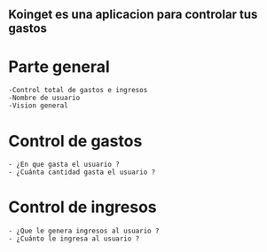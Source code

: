 ## Koinget es una aplicacion para controlar tus gastos

# Parte general 
    -Control total de gastos e ingresos
    -Nombre de usuario 
    -Vision general

# Control de gastos
    - ¿En que gasta el usuario ?
    - ¿Cuánta cantidad gasta el usuario ?

# Control de ingresos
    - ¿Que le genera ingresos al usuario ?
    - ¿Cuánto le ingresa al usuario ?
    